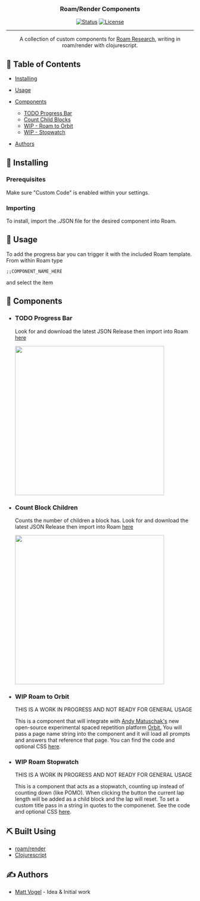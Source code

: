
<h3 align="center">Roam/Render Components</h3>

<div align="center">

  [![Status](https://img.shields.io/badge/status-active-success.svg)]()
  [![License](https://img.shields.io/badge/license-MIT-blue.svg)](/LICENSE)

</div>

---

<p align="center"> A collection of custom components for <a href="https://roamresearch.com">Roam Research</a>, writing in roam/render with clojurescript.
    <br>
</p>

## 📝 Table of Contents
- [Installing](#getting_started)
- [Usage](#usage)
- [Components](#components)
  - [TODO Progress Bar](#progress)
  - [Count Child Blocks](#count)
  - [WIP - Roam to Orbit](#orbit)
  - [WIP - Stopwatch](#stopwatch)

- [Authors](#authors)

## 🏁 Installing <a name = "getting_started"></a>

### Prerequisites
Make sure "Custom Code" is enabled within your settings.


### Importing
To install, import the .JSON file for the desired component into Roam.


## 🎈 Usage <a name="usage"></a>
To add the progress bar you can trigger it with the included Roam template. From within Roam type

```;;COMPONENT_NAME_HERE```

and select the item

## 🤖 Components <a name = "components"></a>


- ### TODO Progress Bar <a name = "progress"></a>
  Look for and download the latest JSON Release then import into Roam <a href='https://github.com/8bitgentleman/Roam-Render-Components/releases/'>here </a>

  <img src="https://github.com/8bitgentleman/Roam-Render-Components/raw/main/TODO%20Progress%20Bar/image.gif" width="400"></img>

- ### Count Block Children <a name = "count"></a>
  Counts the number of children a block has.
  Look for and download the latest JSON Release then import into Roam <a href='https://github.com/8bitgentleman/Roam-Render-Components/releases/'>here </a>

  <img src="https://github.com/8bitgentleman/Roam-Render-Components/raw/main/Count%20Block%20Children/image.gif" width="400"></img>

- ### WIP Roam to Orbit <a name = "orbit"></a>
  THIS IS A WORK IN PROGRESS AND NOT READY FOR GENERAL USAGE
  
  This is a component that will integrate with <a href='https://github.com/andymatuschak/orbit'>Andy Matuschak's</a> new open-source experimental spaced repetition  platform <a href='https://github.com/andymatuschak/orbit'>Orbit.</a>
  You will pass a page name string into the component and it will load all prompts and answers that reference that page. You can find the code and optional CSS <a href="https://github.com/8bitgentleman/Roam-Render-Components/raw/main/Roam%20to%20Orbit">here</a>.

- ### WIP Roam Stopwatch <a name = "stopwatch"></a>
  THIS IS A WORK IN PROGRESS AND NOT READY FOR GENERAL USAGE
  
  This is a component that acts as a stopwatch, counting up instead of counting down (like POMO). When clicking the button the current lap length will be added as a child block and the lap will reset. To set a custom title pass in a string in quotes to the componenet. See the code and optional CSS <a href="https://github.com/8bitgentleman/Roam-Render-Components/raw/main/Roam%20Stopwatch">here</a>.
  
## ⛏️ Built Using <a name = "built_using"></a>
- [roam/render](https://roamresearch.com/#/app/developer-documentation/page/7l31uEMqA)
- [Clojurescript](https://clojurescript.org/)

## ✍️ Authors <a name = "authors"></a>
- [Matt Vogel](https://github.com/8bitgentleman) - Idea & Initial work
